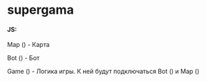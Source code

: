 # supergama
#### JS:

Map () - Карта

Bot () - Бот

Game () - Логика игры. К ней будут подключаться Bot () и Map ()
